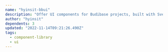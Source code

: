 ```yaml
---
name: "hyinsit-bbui"
description: "Offer UI components for Budibase projects, built with Svelte, reusable and customizable."
author: "hyinsit"
dependents: 3
updated: "2022-11-14T09:21:26.490Z"
tags: 
  - component-library
  - ui
---
```

